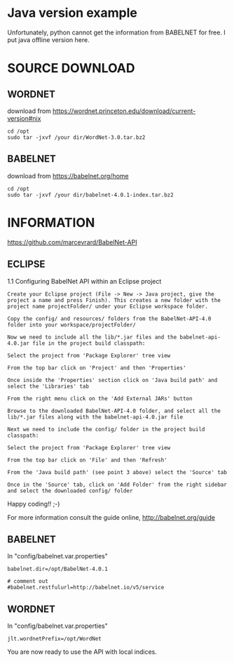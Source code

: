 # Java version example

Unfortunately, python cannot get the information from BABELNET for free.
I put java offline version here.

# SOURCE DOWNLOAD
## WORDNET
download from https://wordnet.princeton.edu/download/current-version#nix
```
cd /opt
sudo tar -jxvf /your dir/WordNet-3.0.tar.bz2
```

## BABELNET
download from https://babelnet.org/home
```
cd /opt
sudo tar -jxvf /your dir/babelnet-4.0.1-index.tar.bz2
```


# INFORMATION
https://github.com/marcevrard/BabelNet-API
## ECLIPSE
1.1 Configuring BabelNet API within an Eclipse project
```
Create your Eclipse project (File -> New -> Java project, give the project a name and press Finish). This creates a new folder with the project name projectFolder/ under your Eclipse workspace folder.

Copy the config/ and resources/ folders from the BabelNet-API-4.0 folder into your workspace/projectFolder/

Now we need to include all the lib/*.jar files and the babelnet-api-4.0.jar file in the project build classpath:

Select the project from 'Package Explorer' tree view

From the top bar click on 'Project' and then 'Properties'

Once inside the 'Properties' section click on 'Java build path' and select the 'Libraries' tab

From the right menu click on the 'Add External JARs' button

Browse to the downloaded BabelNet-API-4.0 folder, and select all the lib/*.jar files along with the babelnet-api-4.0.jar file

Next we need to include the config/ folder in the project build classpath:

Select the project from 'Package Explorer' tree view

From the top bar click on 'File' and then 'Refresh'

From the 'Java build path' (see point 3 above) select the 'Source' tab

Once in the 'Source' tab, click on 'Add Folder' from the right sidebar and select the downloaded config/ folder
```
Happy coding!! ;-)

For more information consult the guide online, http://babelnet.org/guide


## BABELNET
In "config/babelnet.var.properties"
```
babelnet.dir=/opt/BabelNet-4.0.1

# comment out
#babelnet.restfulurl=http://babelnet.io/v5/service
```

## WORDNET
In "config/babelnet.var.properties"
```
jlt.wordnetPrefix=/opt/WordNet
```

You are now ready to use the API with local indices.

